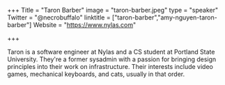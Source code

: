 +++
Title = "Taron Barber"
image = "taron-barber.jpeg"
type = "speaker"
Twitter = "@necrobuffalo"
linktitle = ["taron-barber","amy-nguyen-taron-barber"]
Website = "https://www.nylas.com"

+++

Taron is a software engineer at Nylas and a CS student at Portland State University. They're a former sysadmin with a passion for bringing design principles into their work on infrastructure. Their interests include video games, mechanical keyboards, and cats, usually in that order.
